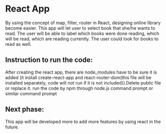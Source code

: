 ﻿# React App

By using the concept of map, filter, router in React, designing online library become easier. This app will let user to select book that she/he wants to read. The user will be able to label which books were done reading, which will be read, which are reading currently. The user could look for books to read as well.



## Instruction to run the code:
 After creating the react app, there are node_modules have to be sure it is added (it install create-react-app and react-router-dom(this file will be installed separately, code will not run if it is not included)).Delete public file or replace it. 
run the code by npm through node.js command prompt or similar command prompt 



## Next phase:
This app will be developed more to add more features by using react in the future.
